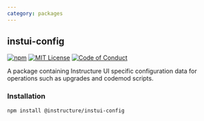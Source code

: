 ```yaml
---
category: packages
---
```


## instui-config

[![npm][npm]][npm-url]
[![MIT License][license-badge]][license]
[![Code of Conduct][coc-badge]][coc]

A package containing Instructure UI specific configuration data for operations
such as upgrades and codemod scripts.

### Installation

```sh
npm install @instructure/instui-config
```

[npm]: https://img.shields.io/npm/v/@instructure/instui-config.svg
[npm-url]: https://npmjs.com/package/@instructure/instui-config
[license-badge]: https://img.shields.io/npm/l/instructure-ui.svg?style=flat-square
[license]: https://github.com/instructure/instructure-ui/blob/master/LICENSE.md
[coc-badge]: https://img.shields.io/badge/code%20of-conduct-ff69b4.svg?style=flat-square
[coc]: https://github.com/instructure/instructure-ui/blob/master/CODE_OF_CONDUCT.md

